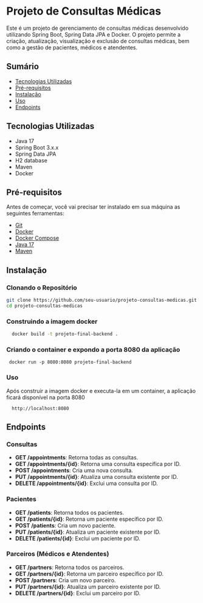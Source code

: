 # Projeto de Consultas Médicas

Este é um projeto de gerenciamento de consultas médicas desenvolvido utilizando Spring Boot, Spring Data JPA e Docker. O projeto permite a criação, atualização, visualização e exclusão de consultas médicas, bem como a gestão de pacientes, médicos e atendentes.

## Sumário

- [Tecnologias Utilizadas](#tecnologias-utilizadas)
- [Pré-requisitos](#pré-requisitos)
- [Instalação](#instalação)
- [Uso](#uso)
- [Endpoints](#endpoints)

## Tecnologias Utilizadas

- Java 17
- Spring Boot 3.x.x
- Spring Data JPA
- H2 database
- Maven
- Docker

## Pré-requisitos

Antes de começar, você vai precisar ter instalado em sua máquina as seguintes ferramentas:

- [Git](https://git-scm.com)
- [Docker](https://www.docker.com)
- [Docker Compose](https://docs.docker.com/compose/)
- [Java 17](https://jdk.java.net/17/)
- [Maven](https://maven.apache.org)

## Instalação

### Clonando o Repositório

```bash
git clone https://github.com/seu-usuario/projeto-consultas-medicas.git
cd projeto-consultas-medicas
```

### Construindo a imagem docker
```bash
  docker build -t projeto-final-backend .
```

### Criando o container e expondo a porta 8080 da aplicação
```
 docker run -p 8080:8080 projeto-final-backend
```
### Uso
Após construir a imagem docker e executa-la em um container, a aplicação ficará disponível na porta 8080
```
  http://localhost:8080
```

## Endpoints

### Consultas

- **GET /appointments**: Retorna todas as consultas.
- **GET /appointments/{id}**: Retorna uma consulta específica por ID.
- **POST /appointments**: Cria uma nova consulta.
- **PUT /appointments/{id}**: Atualiza uma consulta existente por ID.
- **DELETE /appointments/{id}**: Exclui uma consulta por ID.

### Pacientes

- **GET /patients**: Retorna todos os pacientes.
- **GET /patients/{id}**: Retorna um paciente específico por ID.
- **POST /patients**: Cria um novo paciente.
- **PUT /patients/{id}**: Atualiza um paciente existente por ID.
- **DELETE /patients/{id}**: Exclui um paciente por ID.

### Parceiros (Médicos e Atendentes)

- **GET /partners**: Retorna todos os parceiros.
- **GET /partners/{id}**: Retorna um parceiro específico por ID.
- **POST /partners**: Cria um novo parceiro.
- **PUT /partners/{id}**: Atualiza um parceiro existente por ID.
- **DELETE /partners/{id}**: Exclui um parceiro por ID.

